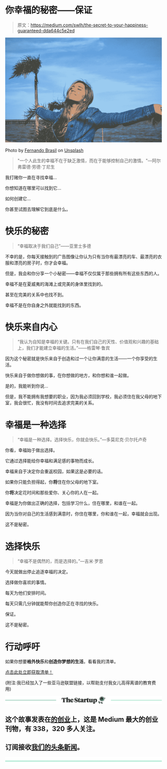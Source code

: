 # 你幸福的秘密——保证

> 原文：<https://medium.com/swlh/the-secret-to-your-happiness-guaranteed-dda644c5e2ed>

![](img/735250c70eadcf90dc8f3df0bb474472.png)

Photo by [Fernando Brasil](https://unsplash.com/@nandovish?utm_source=medium&utm_medium=referral) on [Unsplash](https://unsplash.com?utm_source=medium&utm_medium=referral)

> "一个人此生的幸福不在于缺乏激情，而在于能够控制自己的激情。"—阿尔弗雷德·劳德·丁尼生

我打赌你一直在寻找幸福…

你想知道在哪里可以找到它…

如何创建它…

你甚至试图去理解它到底是什么。

# 快乐的秘密

> “幸福取决于我们自己”——亚里士多德

不幸的是，你每天接触到的广告图像让你认为只有当你有最漂亮的车、最漂亮的衣服和漂亮的房子时，你才会幸福。

但是，我会和你分享一个小秘密——幸福不仅仅属于那些拥有所有这些东西的人。

幸福不是在夏威夷的海滩上或完美的身体里找到的。

甚至在完美的关系中也找不到。

幸福不是在你自身之外就能找到的东西。

# 快乐来自内心

> “我认为自知是幸福的关键。只有在我们自己的天性、价值观和兴趣的基础上，我们才能建立幸福的生活。”——格雷琴·鲁宾

因为这个秘密就是快乐来自于创造和过一个让你满意的生活——一个你享受的生活。

快乐来自于做你想做的事，在你想做的地方，和你想和谁一起做。

是的，我能听到你说…

但是，我不能拥有我想要的职业，因为我必须回到学校，我必须住在我父母的地下室，我会很忙，我没有时间去追求完美的关系。

# 幸福是一种选择

> “幸福是一种选择。选择快乐，你就会快乐。”―多莫尼克·贝尔托卢奇

你看，幸福始于做出选择。

它通过选择能给你幸福和满足感的事物而成长。

幸福来自于决定你会重返校园，如果这是必要的话。

如果你只能负担得起，你**将**住在你父母的地下室。

你**将**决定花时间和那些爱你、关心你的人在一起。

幸福是为你做出正确的选择，包括学习什么，住在哪里，和谁在一起。

因为当你对自己的生活感到满意时，你住在哪里，你和谁在一起，幸福就会出现。

这不是秘密。

# 选择快乐

> “幸福不是偶然的，而是选择的。”—吉米·罗恩

今天就做出停止追逐幸福的决定。

选择做你喜欢的事情。

每天为他们安排时间。

每天只需几分钟就能帮你创造你正在寻找的快乐。

保证。

这不是秘密。

# 行动呼吁

如果你想要**格外快乐**和**创造你梦想的生活**，看看我的清单。

[点击此处立即获取清单！](https://liveyourlifeonpurpose.com/7-habits-of-happiness-signup-page/)

(附注:我已经加入了一些亚马逊联盟链接，以帮助支付我女儿高得离谱的教育费用)

[![](img/308a8d84fb9b2fab43d66c117fcc4bb4.png)](https://medium.com/swlh)

## 这个故事发表在[的创业](https://medium.com/swlh)上，这是 Medium 最大的创业刊物，有 338，320 多人关注。

## 订阅接收[我们的头条新闻](http://growthsupply.com/the-startup-newsletter/)。

[![](img/b0164736ea17a63403e660de5dedf91a.png)](https://medium.com/swlh)